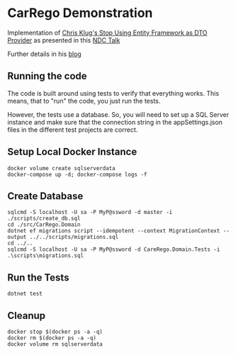 # CarRego Demonstration

Implementation of [Chris Klug's Stop Using Entity Framework as DTO Provider](https://github.com/ChrisKlug/efcore-dto-demo) as presented in this [NDC Talk](https://www.youtube.com/watch?v=ZYfdjszs8sU)


Further details in his [blog](https://www.fearofoblivion.com/dont-let-ef-call-the-shots)

## Running the code

The code is built around using tests to verify that everything works. This means, that to "run" the code, you just run the tests.

However, the tests use a database. So, you will need to set up a SQL Server instance and make sure that the connection string in the appSettings.json files in the different test projects are correct.

## Setup Local Docker Instance

```
docker volume create sqlserverdata
docker-compose up -d; docker-compose logs -f
```

## Create Database 

```
sqlcmd -S localhost -U sa -P MyP@ssword -d master -i ./scripts/create_db.sql
cd ./src/CarRego.Domain
dotnet ef migrations script --idempotent --context MigrationContext --output ../../scripts/migrations.sql
cd ../..
sqlcmd -S localhost -U sa -P MyP@ssword -d CareRego.Domain.Tests -i .\scripts\migrations.sql
```

## Run the Tests

`dotnet test`

## Cleanup

```
docker stop $(docker ps -a -q)
docker rm $(docker ps -a -q)
docker volume rm sqlserverdata
```


